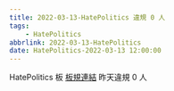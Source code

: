 ```yaml
---
title: 2022-03-13-HatePolitics 違規 0 人
tags:
    - HatePolitics
abbrlink: 2022-03-13-HatePolitics
date: HatePolitics-2022-03-13 12:00:00
---
```

HatePolitics 板 [板規連結](https://www.ptt.cc/bbs/HatePolitics/M.1617115262.A.D60.html)
昨天違規 0 人
